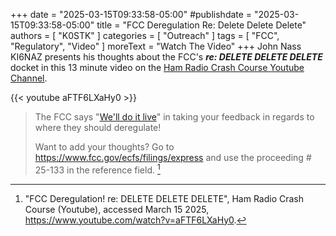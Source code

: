 +++
date = "2025-03-15T09:33:58-05:00"
#publishdate = "2025-03-15T09:33:58-05:00"
title = "FCC Deregulation Re: Delete Delete Delete"
authors = [ "K0STK" ]
categories = [ "Outreach" ]
tags = [ "FCC", "Regulatory", "Video" ]
moreText = "Watch The Video"
+++
John Nass KI6NAZ presents his thoughts about the FCC's ***re: DELETE DELETE
DELETE***
docket in this 13 minute video on the [Ham Radio Crash Course Youtube Channel][hrcc].
<!--more-->

{{< youtube aFTF6LXaHy0 >}}
<p class="clear"></p>

>The FCC says "[We'll do it live][25-133]" in taking your feedback in
>regards to where they should deregulate!
>
>Want to add your thoughts?  Go to https://www.fcc.gov/ecfs/filings/express
>and use the proceeding # 25-133 in the reference field. [^1]

[^1]: "FCC Deregulation! re: DELETE DELETE DELETE", Ham Radio Crash Course (Youtube), accessed March 15 2025, https://www.youtube.com/watch?v=aFTF6LXaHy0.

[25-133]: https://docs.fcc.gov/public/attachments/DA-25-219A1.pdf
[hrcc]: https://www.youtube.com/@HamRadioCrashCourse
